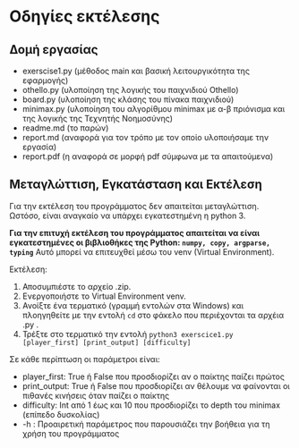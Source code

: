 # Οδηγίες εκτέλεσης

## Δομή εργασίας

- exerscise1.py (μέθοδος main και βασική λειτουργικότητα της εφαρμογής)
- othello.py (υλοποίηση της λογικής του παιχνιδιού Othello)
- board.py (υλοποίηση της κλάσης του πίνακα παιχνιδιού)
- minimax.py (υλοποίηση του αλγορίθμου minimax με α-β πριόνισμα και της λογικής της Τεχνητής Νοημοσύνης)
- readme.md (το παρών)
- report.md (αναφορά για τον τρόπο με τον οποίο υλοποιήσαμε την εργασία)
- report.pdf (η αναφορά σε μορφή pdf σύμφωνα με τα απαιτούμενα)

## Μεταγλώττιση, Εγκατάσταση και Εκτέλεση

Για την εκτέλεση του προγράμματος δεν απαιτείται μεταγλώττιση. Ωστόσο, είναι αναγκαίο να υπάρχει εγκατεστημένη η python
3.

**Για την επιτυχή εκτέλεση του προγράμματος απαιτείται να είναι εγκατεστημένες οι βιβλιοθήκες της
Python: ```numpy, copy, argparse, typing```** Αυτό μπορεί να επιτευχθεί μέσω του venv (Virtual Environment).

Εκτέλεση:

1. Αποσυμπιέστε το αρχείο .zip.
2. Ενεργοποιήστε το Virtual Environment venv.
2. Ανοίξτε ένα τερματικό (γραμμή εντολών στα Windows) και πλοηγηθείτε με την εντολή ```cd``` στο φάκελο που περιέχονται
   τα αρχέια .py .
3. Τρέξτε στο τερματικό την εντολή ```python3 exerscice1.py [player_first] [print_output] [difficulty]```

Σε κάθε περίπτωση οι παράμετροι είναι:

- player_first: True ή False που προσδιορίζει αν ο παίκτης παίζει πρώτος
- print_output: True ή False που προσδιορίζει αν θέλουμε να φαίνονται οι πιθανές κινήσεις όταν παίζει ο παίκτης
- difficulty: Int από 1 έως και 10 που προσδιορίζει το depth του minimax (επίπεδο δυσκολίας)
- -h  : Προαιρετική παράμετρος που παρουσιάζει την βοήθεια για τη χρήση του προγράμματος

###   


